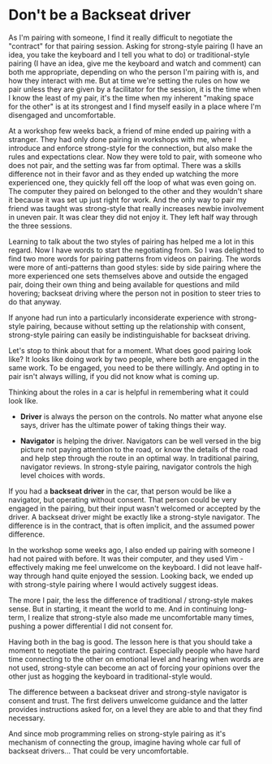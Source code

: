 # Don't be a Backseat driver

As I'm pairing with someone, I find it really difficult to negotiate the "contract" for that pairing session. Asking for strong-style pairing (I have an idea, you take the keyboard and I tell you what to do) or traditional-style pairing (I have an idea, give me the keyboard and watch and comment) can both me appropriate, depending on who the person I'm pairing with is, and how they interact with me.  But at time we're setting the rules on how we pair unless they are given by a facilitator for the session, it is the time when I know the least of my pair, it's the time when my inherent "making space for the other" is at its strongest and I find myself easily in a place where I'm disengaged and uncomfortable.

At a workshop few weeks back, a friend of mine ended up pairing with a stranger. They had only done pairing in workshops with me, where I introduce and enforce strong-style for the connection, but also make the rules and expectations clear. Now they were told to pair, with someone who does not pair, and the setting was far from optimal. There was a skills difference not in their favor and as they ended up watching the more experienced one, they quickly fell off the loop of what was even going on. The computer they paired on belonged to the other and they wouldn't share it because it was set up just right for work. And the only way to pair my friend was taught was strong-style that really increases newbie involvement in uneven pair. It was clear they did not enjoy it. They left half way through the three sessions.

Learning to talk about the two styles of pairing has helped me a lot in this regard. Now I have words to start the negotiating from. So I was delighted to find two more words for pairing patterns from videos on pairing. The words were more of anti-patterns than good styles: side by side pairing where the more experienced one sets themselves above and outside the engaged pair, doing their own thing and being available for questions and mild hovering; backseat driving where the person not in position to steer tries to do that anyway.

If anyone had run into a particularly inconsiderate experience with strong-style pairing, because without setting up the relationship with consent, strong-style pairing can easily be indistinguishable for backseat driving.

Let's stop to think about that for a moment. What does good pairing look like? It looks like doing work by two people, where both are engaged in the same work. To be engaged, you need to be there willingly. And opting in to pair isn't always willing, if you did not know what is coming up.

Thinking about the roles in a car is helpful in remembering what it could look like.

  * **Driver** is always the person on the controls. No matter what anyone else says, driver has the ultimate power of taking things their way. 

  * **Navigator** is helping the driver. Navigators can be well versed in the big picture not paying attention to the road, or know the details of the road and help step through the route in an optimal way. In traditional pairing, navigator reviews. In strong-style pairing, navigator controls the high level choices with words.

If you had a **backseat driver** in the car, that person would be like a navigator, but operating without consent. That person could be very engaged in the pairing, but their input wasn't welcomed or accepted by the driver. A backseat driver might be exactly like a strong-style navigator. The difference is in the contract, that is often implicit, and the assumed power difference.

In the workshop some weeks ago, I also ended up pairing with someone I had not paired with before. It was their computer, and they used Vim - effectively making me feel unwelcome on the keyboard. I did not leave half-way through hand quite enjoyed the session. Looking back, we ended up with strong-style pairing where I would actively suggest ideas.

The more I pair, the less the difference of traditional / strong-style makes sense. But in starting, it meant the world to me. And in continuing long-term, I realize that strong-style also made me uncomfortable many times, pushing a power differential I did not consent for.

Having both in the bag is good. The lesson here is that you should take a moment to negotiate the pairing contract. Especially people who have hard time connecting to the other on emotional level and hearing when words are not used, strong-style can become an act of forcing your opinions over the other just as hogging the keyboard in traditional-style would.

The difference between a backseat driver and strong-style navigator is consent and trust. The first delivers unwelcome guidance and the latter provides instructions asked for, on a level they are able to and that they find necessary.

And since mob programming relies on strong-style pairing as it's mechanism of connecting the group, imagine having whole car full of backseat drivers... That could be very uncomfortable.
